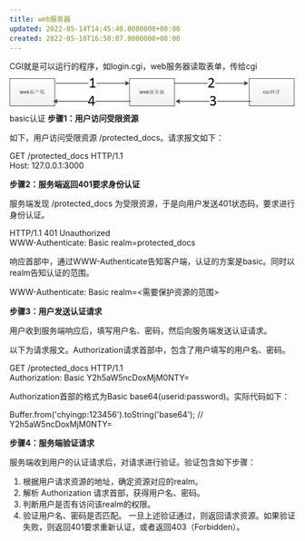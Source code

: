 ```yaml
---
title: web服务器
updated: 2022-05-14T14:45:40.0000000+08:00
created: 2022-05-10T16:50:07.0000000+08:00
---
```


CGI就是可以运行的程序，如login.cgi，web服务器读取表单，传给cgi
![image1](../../../resources/image1-3.jpg)
basic认证
**步骤1：用户访问受限资源**

如下，用户访问受限资源 /protected_docs。请求报文如下：

GET /protected_docs HTTP/1.1  
Host: 127.0.0.1:3000

**步骤2：服务端返回401要求身份认证**

服务端发现 /protected_docs 为受限资源，于是向用户发送401状态码，要求进行身份认证。

HTTP/1.1 401 Unauthorized  
WWW-Authenticate: Basic realm=protected_docs

响应首部中，通过WWW-Authenticate告知客户端，认证的方案是basic。同时以realm告知认证的范围。

WWW-Authenticate: Basic realm=\<需要保护资源的范围\>

**步骤3：用户发送认证请求**

用户收到服务端响应后，填写用户名、密码，然后向服务端发送认证请求。

以下为请求报文。Authorization请求首部中，包含了用户填写的用户名、密码。

GET /protected_docs HTTP/1.1  
Authorization: Basic Y2h5aW5ncDoxMjM0NTY=

Authorization首部的格式为Basic base64(userid:password)。实际代码如下：

Buffer.from('chyingp:123456').toString('base64'); // Y2h5aW5ncDoxMjM0NTY=

**步骤4：服务端验证请求**

服务端收到用户的认证请求后，对请求进行验证。验证包含如下步骤：
1.  根据用户请求资源的地址，确定资源对应的realm。
2.  解析 Authorization 请求首部，获得用户名、密码。
3.  判断用户是否有访问该realm的权限。
4.  验证用户名、密码是否匹配。
一旦上述验证通过，则返回请求资源。如果验证失败，则返回401要求重新认证，或者返回403（Forbidden）。
